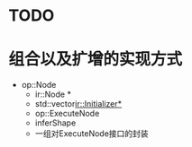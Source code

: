 # TODO

# 组合以及扩增的实现方式
+ op::Node
  + ir::Node *
  + std::vector<ir::Initializer*>
  + op::ExecuteNode
  + inferShape
  + 一组对ExecuteNode接口的封装